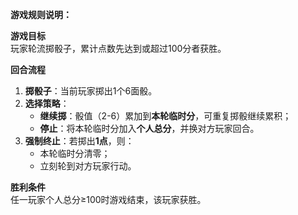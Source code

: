**游戏规则说明：**

**游戏目标**  
玩家轮流掷骰子，累计点数先达到或超过100分者获胜。

**回合流程**  
1. **掷骰子**：当前玩家掷出1个6面骰。  
2. **选择策略**：  
   - **继续掷**：骰值（2-6）累加到**本轮临时分**，可重复掷骰继续累积；  
   - **停止**：将本轮临时分加入**个人总分**，并换对方玩家回合。  
3. **强制终止**：若掷出**1点**，则：  
   - 本轮临时分清零；  
   - 立刻轮到对方玩家行动。  

**胜利条件**  
任一玩家个人总分≥100时游戏结束，该玩家获胜。  
